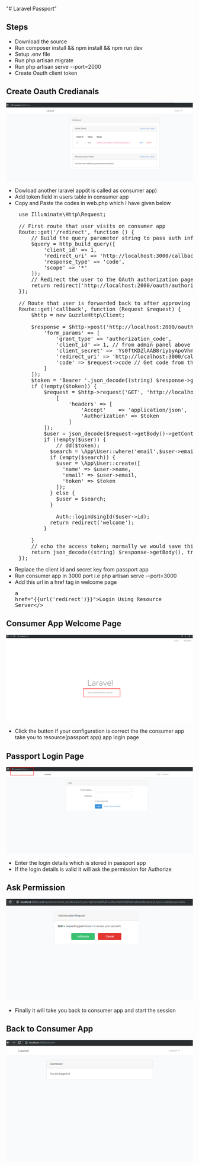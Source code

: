 "# Laravel Passport"


## Steps

- Download the source
- Run composer install && npm install && npm run dev
- Setup .env file
- Run php artisan migrate
- Run php artisan serve --port=2000
- Create Oauth client token 

##  Create Oauth Credianals

<p align="center"><img src="images/oauth.png"></p>

- Dowload another laravel app(it is called as consumer app)
- Add token field in users table in consumer app
- Copy and Paste the codes in web.php which I have given below

<pre>
	use Illuminate\Http\Request;

	// First route that user visits on consumer app
	Route::get('/redirect', function () {
	    // Build the query parameter string to pass auth information to our request
	    $query = http_build_query([
	        'client_id' => 1,
	        'redirect_uri' => 'http://localhost:3000/callback',
	        'response_type' => 'code',
	        'scope' => '*'
	    ]);
	    // Redirect the user to the OAuth authorization page
	    return redirect('http://localhost:2000/oauth/authorize?' . $query);
	});

	// Route that user is forwarded back to after approving on server
	Route::get('callback', function (Request $request) {
	    $http = new GuzzleHttp\Client;

	    $response = $http->post('http://localhost:2000/oauth/token', [
	        'form_params' => [
	            'grant_type' => 'authorization_code',
	            'client_id' => 1, // from admin panel above
	            'client_secret' => 'Ys0ftKDZlAAB8riybyApoVhmpkMpYXEtd1FoVtNI', // from admin panel above
	            'redirect_uri' => 'http://localhost:3000/callback',
	            'code' => $request->code // Get code from the callback
	        ]
	    ]);
	    $token = 'Bearer '.json_decode((string) $response->getBody(), true)['access_token'];
	    if (!empty($token)) {
	        $request = $http->request('GET', 'http://localhost:2000/api/user',
	        	[
	        		'headers' => [
			        	'Accept' 	=> 'application/json',
			        	'Authorization'	=> $token
			        ]
	        ]);
	      	$user = json_decode($request->getBody()->getContents());
	      	if (!empty($user)) {
	      		// dd($token);
	          $search = \App\User::where('email',$user->email)->first();
	          if (empty($search)) {
	            $user = \App\User::create([ 
	              'name' => $user->name, 
	              'email' => $user->email, 
	              'token' => $token
	            ]);  
	          } else {
	            $user = $search;
	          }
	      		
	      		Auth::loginUsingId($user->id);
	          return redirect('welcome');
	      	}
	    	
		} 
	    // echo the access token; normally we would save this in the DB
	    return json_decode((string) $response->getBody(), true)['access_token'];
	});
</pre>

- Replace the client id and secret key from passport app
- Run consumer app in 3000 port i.e php artisan serve --port=3000
- Add this url in a href tag in welcome page  <pre>a href="{{url('redirect')}}">Login Using Resource Server</></pre>


##  Consumer App Welcome Page

<p align="center"><img src="images/consumer-welcome.png"></p>

- Click the button if your configuration is correct the the consumer app take you to resource(passport app) app login page


##  Passport Login Page 

<p align="center"><img src="images/passport-login.png"></p>

- Enter the login details which is stored in passport app
- If the login details is valid it will ask the permission for Authorize

##  Ask Permission

<p align="center"><img src="images/authorized.png"></p>

-  Finally it will take you back to consumer app and start the session

##  Back to Consumer App

<p align="center"><img src="images/consumer.png"></p>




